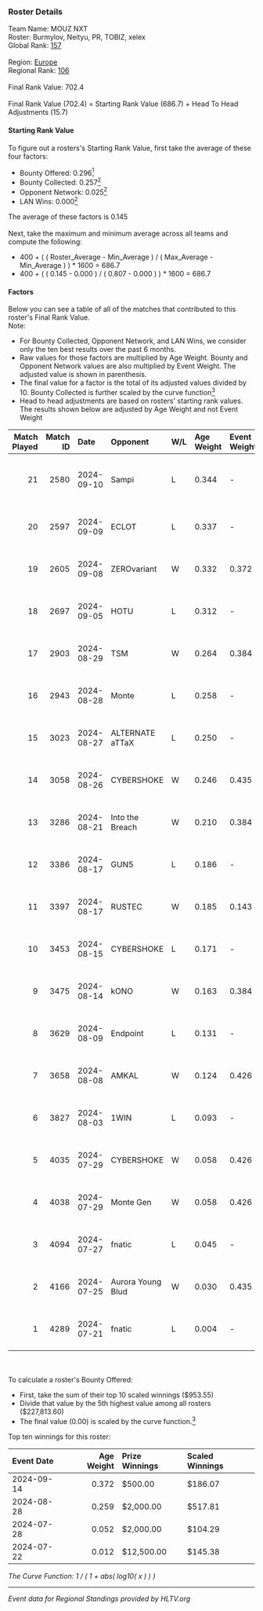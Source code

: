 ### Roster Details<br />
Team Name: MOUZ NXT<br />
Roster: Burmylov, Neityu, PR, TOBIZ, xelex<br />
Global Rank: [157](../../standings_global_2025_01_16.md)<br />
<br />
Region: [Europe]( ../../standings_europe_2025_01_16.md)<br />
Regional Rank: [106]( ../../standings_europe_2025_01_16.md)<br />
<br />
Final Rank Value:  702.4<br />
<br />
Final Rank Value (702.4) = Starting Rank Value (686.7) + Head To Head Adjustments (15.7)<br />

#### Starting Rank Value<br />
To figure out a rosters's Starting Rank Value, first take the average of these four factors:<br />
- Bounty Offered: 0.296[<sup>1</sup>](#table2)
- Bounty Collected: 0.257[<sup>2</sup>](#table1)
- Opponent Network: 0.025[<sup>2</sup>](#table1)
- LAN Wins: 0.000[<sup>2</sup>](#table1)

The average of these factors is 0.145<br />
<br />
Next, take the maximum and minimum average across all teams and compute the following:<br />
- 400 + ( ( Roster_Average - Min_Average ) / ( Max_Average - Min_Average ) ) * 1600 = 686.7
- 400 + ( ( 0.145 - 0.000 ) / ( 0.807 - 0.000 ) ) * 1600 = 686.7


#### Factors<br />
Below you can see a table of all of the matches that contributed to this roster's Final Rank Value.<br />
Note:<br />

- For Bounty Collected, Opponent Network, and LAN Wins, we consider only the ten best results over the past 6 months.
- Raw values for those factors are multiplied by Age Weight. Bounty and Opponent Network values are also multiplied by Event Weight. The adjusted value is shown in parenthesis.
- The final value for a factor is the total of its adjusted values divided by 10. Bounty Collected is further scaled by the curve function[<sup>3</sup>](#curveFunction)
- Head to head adjustments are based on rosters' starting rank values. The results shown below are adjusted by Age Weight and not Event Weight
<span id="table1"></span><br />


| Match Played | Match ID | Date       | Opponent          | W/L | Age Weight | Event Weight | Bounty Collected | Opponent Network | LAN Wins  | H2H Adj. | Roster                              |
| -: | -: | :- | :- | :- | :- | :- | :- | :- | :- | -: | :- |
|           21 |     2580 | 2024-09-10 | Sampi             | L   | 0.344      | -            | -                | -                | -         |    -1.86 | Burmylov, Neityu, PR, TOBIZ, xelex  |
|           20 |     2597 | 2024-09-09 | ECLOT             | L   | 0.337      | -            | -                | -                | -         |    -0.33 | Burmylov, Neityu, PR, sirah, TOBIZ  |
|           19 |     2605 | 2024-09-08 | ZEROvariant       | W   | 0.332      | 0.372        | 0.000 (0.000)    | 0.000 (0.000)    | 0 (0.000) |     1.61 | Burmylov, Neityu, PR, sirah, TOBIZ  |
|           18 |     2697 | 2024-09-05 | HOTU              | L   | 0.312      | -            | -                | -                | -         |    -4.47 | Burmylov, Neityu, PR, sirah, TOBIZ  |
|           17 |     2903 | 2024-08-29 | TSM               | W   | 0.264      | 0.384        | 0.034 (0.004)    | 0.412 (0.042)    | 0 (0.000) |     6.29 | Burmylov, Neityu, PR, sirah, TOBIZ  |
|           16 |     2943 | 2024-08-28 | Monte             | L   | 0.258      | -            | -                | -                | -         |    -1.15 | Burmylov, Neityu, PR, sirah, TOBIZ  |
|           15 |     3023 | 2024-08-27 | ALTERNATE aTTaX   | L   | 0.250      | -            | -                | -                | -         |    -0.75 | Burmylov, Neityu, PR, sirah, TOBIZ  |
|           14 |     3058 | 2024-08-26 | CYBERSHOKE        | W   | 0.246      | 0.435        | 0.018 (0.002)    | 0.661 (0.071)    | 0 (0.000) |     5.43 | Burmylov, Neityu, PR, sirah, TOBIZ  |
|           13 |     3286 | 2024-08-21 | Into the Breach   | W   | 0.210      | 0.384        | 0.006 (0.000)    | 0.513 (0.041)    | 0 (0.000) |     4.97 | Burmylov, Neityu, PR, sirah, TOBIZ  |
|           12 |     3386 | 2024-08-17 | GUN5              | L   | 0.186      | -            | -                | -                | -         |    -0.61 | Burmylov, Neityu, PR, sirah, TOBIZ  |
|           11 |     3397 | 2024-08-17 | RUSTEC            | W   | 0.185      | 0.143        | 0.000 (0.000)    | 0.000 (0.000)    | 0 (0.000) |     0.95 | Burmylov, Neityu, PR, sirah, TOBIZ  |
|           10 |     3453 | 2024-08-15 | CYBERSHOKE        | L   | 0.171      | -            | -                | -                | -         |    -1.66 | Burmylov, Neityu, PR, sirah, TMB    |
|            9 |     3475 | 2024-08-14 | kONO              | W   | 0.163      | 0.384        | 0.045 (0.003)    | 0.735 (0.046)    | 0 (0.000) |     4.10 | Burmylov, Neityu, PR, sirah, TMB    |
|            8 |     3629 | 2024-08-09 | Endpoint          | L   | 0.131      | -            | -                | -                | -         |    -1.19 | Burmylov, Neityu, PR, sirah, TOBIZ  |
|            7 |     3658 | 2024-08-08 | AMKAL             | W   | 0.124      | 0.426        | 0.044 (0.002)    | 0.274 (0.014)    | 0 (0.000) |     2.78 | Burmylov, Neityu, PR, sirah, TOBIZ  |
|            6 |     3827 | 2024-08-03 | 1WIN              | L   | 0.093      | -            | -                | -                | -         |    -1.61 | Burmylov, Neityu, PR, sirah, TOBIZ  |
|            5 |     4035 | 2024-07-29 | CYBERSHOKE        | W   | 0.058      | 0.426        | 0.018 (0.000)    | 0.661 (0.016)    | 0 (0.000) |     1.27 | Burmylov, Chr1zN, Neityu, PR, sirah |
|            4 |     4038 | 2024-07-29 | Monte Gen         | W   | 0.058      | 0.426        | 0.039 (0.001)    | 0.501 (0.012)    | 0 (0.000) |     1.23 | Burmylov, Chr1zN, Neityu, PR, sirah |
|            3 |     4094 | 2024-07-27 | fnatic            | L   | 0.045      | -            | -                | -                | -         |    -0.10 | Burmylov, Chr1zN, Neityu, PR, sirah |
|            2 |     4166 | 2024-07-25 | Aurora Young Blud | W   | 0.030      | 0.435        | 0.045 (0.001)    | 0.839 (0.011)    | 0 (0.000) |     0.77 | Burmylov, Chr1zN, Neityu, PR, sirah |
|            1 |     4289 | 2024-07-21 | fnatic            | L   | 0.004      | -            | -                | -                | -         |    -0.01 | Burmylov, Chr1zN, Neityu, PR, sirah |

<br />
<span id="table2"></span><br />
To calculate a roster's Bounty Offered:<br />

- First, take the sum of their top 10 scaled winnings ($953.55)
- Divide that value by the 5th highest value among all rosters ($227,813.60)
- The final value (0.00) is scaled by the curve function.[<sup>3</sup>](#curveFunction)

Top ten winnings for this roster:<br />

| Event Date | Age Weight | Prize Winnings | Scaled Winnings |
| :- | -: | :- | :- |
| 2024-09-14 |      0.372 | $500.00        | $186.07         |
| 2024-08-28 |      0.259 | $2,000.00      | $517.81         |
| 2024-07-28 |      0.052 | $2,000.00      | $104.29         |
| 2024-07-22 |      0.012 | $12,500.00     | $145.38         |


<span id="curveFunction"></span>_The Curve Function: 1 / ( 1 + abs( log10( x ) ) )_<br />

---
_Event data for Regional Standings provided by HLTV.org_<br />
